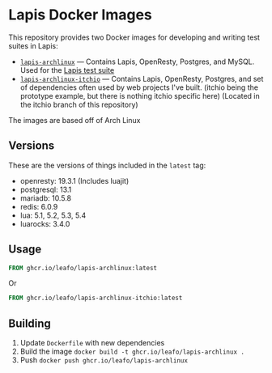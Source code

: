 

# Lapis Docker Images

This repository provides two Docker images for developing and writing test suites in Lapis:

* [`lapis-archlinux`](https://github.com/users/leafo/packages/container/package/lapis-archlinux-itchio) &mdash; Contains Lapis, OpenResty, Postgres, and MySQL. Used for the [Lapis test suite](https://github.com/leafo/lapis/blob/master/Dockerfile)
* [`lapis-archlinux-itchio`](https://github.com/users/leafo/packages/container/package/lapis-archlinux) &mdash; Contains Lapis, OpenResty, Postgres, and set of dependencies often used by web projects I've built. (itchio being the prototype example, but there is nothing itchio specific here) (Located in the itchio branch of this repository)

The images are based off of Arch Linux

## Versions

These are the versions of things included in the `latest` tag:

* openresty: 19.3.1 (Includes luajit)
* postgresql: 13.1
* mariadb: 10.5.8
* redis: 6.0.9
* lua: 5.1, 5.2, 5.3, 5.4
* luarocks: 3.4.0

## Usage

```Dockerfile
FROM ghcr.io/leafo/lapis-archlinux:latest
```
Or


```Dockerfile
FROM ghcr.io/leafo/lapis-archlinux-itchio:latest
```

## Building

1. Update `Dockerfile` with new dependencies
2. Build the image `docker build -t ghcr.io/leafo/lapis-archlinux .`
3. Push `docker push ghcr.io/leafo/lapis-archlinux`
